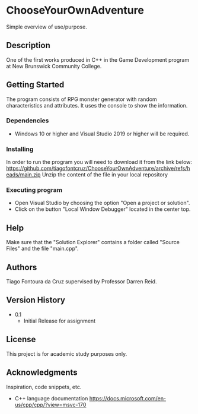 # ChooseYourOwnAdventure
Simple overview of use/purpose.

## Description

One of the first works produced in C++ in the Game Development program at New Brunswick Community College.

## Getting Started

The program consists of RPG monster generator with random characteristics and attributes. It uses the console to show the information.

### Dependencies

* Windows 10 or higher and Visual Studio 2019 or higher will be required.

### Installing

In order to run the program you will need to download it from the link below:
https://github.com/tiagofontcruz/ChooseYourOwnAdventure/archive/refs/heads/main.zip
Unzip the content of the file in your local repository 

### Executing program

* Open Visual Studio by choosing the option "Open a project or solution".
* Click on the button "Local Window Debugger" located in the center top.

## Help

Make sure that the "Solution Explorer" contains a folder called "Source Files" and the file "main.cpp".

## Authors

Tiago Fontoura da Cruz supervised by Professor Darren Reid.

## Version History

* 0.1
    * Initial Release for assignment

## License

This project is for academic study purposes only.

## Acknowledgments

Inspiration, code snippets, etc.
* C++ language documentation
https://docs.microsoft.com/en-us/cpp/cpp/?view=msvc-170

